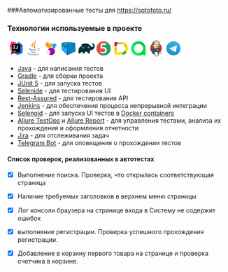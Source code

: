 ###Автоматизированные тесты для 
https://sotofoto.ru/

### Технологии используемые в проекте
![Intelij_IDEA](images/icons/Intelij_IDEA.png)![Java](images/icons/Java.png)![Selenide](images/icons/Selenide.png)![Selenoid](images/icons/Selenoid.png)![Gradle](images/icons/Gradle.png)![JUnit5](images/icons/JUnit5.png)![Allure Report](images/icons/Allure_Report.png)![AllureTestOps](images/icons/AllureTestOps.png)![Jenkins](images/icons/Jenkins.png)![Telegram](images/icons/Telegram.png)

* [Java](https://www.oracle.com/java/) - для написания тестов
* [Gradle](https://gradle.org) - для сборки проекта
* [JUnit 5](https://junit.org/junit5/) - для запуска тестов
* [Selenide](https://selenide.org) - для тестирования UI
* [Rest-Assured](https://rest-assured.io) - для тестирования API
* [Jenkins](https://www.jenkins.io/) - для обеспечения процесса непрерывной интеграции
* [Selenoid](https://aerokube.com/selenoid/) - для запуска UI тестов в [Docker containers](https://www.docker.com/resources/what-container)
* [Allure TestOps](https://docs.qameta.io/allure-testops/) и [Allure Report](http://allure.qatools.ru) - для управления тестами, анализа их прохождения и оформления отчетности
* [Jira](https://www.atlassian.com/software/jira) - для отслеживания задач
* [Telegram Bot](https://core.telegram.org/bots) - для оповещения о прохождении тестов


#### Список проверок, реализованных в автотестах
- [x] Выполнение поиска. Проверка, что открылась соответствующая страница 
- [x] Наличие требуемых заголовков в верхнем меню страницы
- [x] Лог консоли браузера на странице входа в Систему не содержит ошибок
- [x] выполнение регистрации. Проверка успешного прохождения регистрации.
- [x] Добавление в корзину первого товара на странице и проверка счетчика в корзине.

